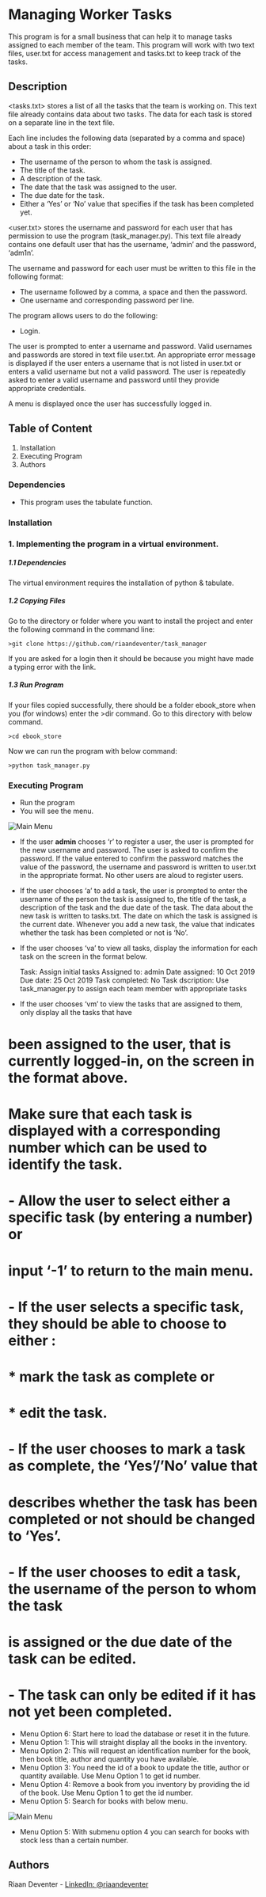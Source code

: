 # Managing Worker Tasks

This program is for a small business that can help it to manage tasks assigned to each member of the team. 
This program will work with two text files, user.txt for access management and tasks.txt to keep track of the tasks.

## Description

<tasks.txt> stores a list of all the tasks that the team is working on. This text file already contains data about two tasks. 
The data for each task is stored on a separate line in the text file. 

Each line includes the following data (separated by a comma and space) about a task in this order:
* The username of the person to whom the task is assigned.
* The title of the task.
* A description of the task.
* The date that the task was assigned to the user.
* The due date for the task.
* Either a ‘Yes’ or ‘No’ value that specifies if the task has been completed yet.

<user.txt> stores the username and password for each user that has permission to use the program (task_manager.py). 
This text file already contains one default user that has the username, ‘admin’ and the password, ‘adm1n’. 

The username and password for each user must be written to this file in the following format:
* The username followed by a comma, a space and then the password.
* One username and corresponding password per line.

The program allows users to do the following:

* Login. 

The user is prompted to enter a username and password. Valid usernames and passwords are stored in text file user.txt. 
An appropriate error message is displayed if the user enters a username that is not listed in user.txt or enters a valid username but not a valid password. 
The user is repeatedly asked to enter a valid username and password until they provide appropriate credentials.

A menu is displayed once the user has successfully logged in.

## Table of Content
1. Installation
2. Executing Program
3. Authors

### Dependencies

* This program uses the tabulate function.

### Installation

### 1.  Implementing the program in a virtual environment.

##### 1.1   Dependencies

The virtual environment requires the installation of python & tabulate.

##### 1.2   Copying Files

Go to the directory or folder where you want to install the project and enter the following command in the command line:
```
>git clone https://github.com/riaandeventer/task_manager
```
If you are asked for a login then it should be because you might have made a typing error with the link.

##### 1.3   Run Program

If your files copied successfully, there should be a folder ebook_store when you (for windows) enter the >dir command.
Go to this directory with below command.
```
>cd ebook_store
```
Now we can run the program with below command:
```
>python task_manager.py
```
### Executing Program

* Run the program
* You will see the menu.

![Main Menu](/images/1.jpg)

* If the user __admin__ chooses ‘r’ to register a user, the user is prompted for the new username and password. 
  The user is asked to confirm the password.   If the value entered to confirm the password matches the value of the password, 
  the username and password is written to user.txt in the appropriate format.
  No other users are aloud to register users.
  
* If the user chooses ‘a’ to add a task, the user is prompted to enter the username of the person the task is assigned to, 
the title of the task, a description of the task and the due date of the task. The data about the new task is written to tasks.txt. 
The date on which the task is assigned is the current date. Whenever you add a new task, the value that indicates whether 
the task has been completed or not is ‘No’.

* If the user chooses ‘va’ to view all tasks, display the information for each task on the screen in the format below.

    Task:               Assign initial tasks
    Assigned to:        admin
    Date assigned:      10 Oct 2019
    Due date:           25 Oct 2019
    Task completed:     No
    Task dscription:    Use task_manager.py to assign each team member with appropriate tasks
           
* If the user chooses ‘vm’ to view the tasks that are assigned to them, only display all the tasks that have 
#           been assigned to the user, that is currently logged-in, on the screen in the format above.
#           Make sure that each task is displayed with a corresponding number which can be used to identify the task.
#           -   Allow the user to select either a specific task (by entering a number) or 
#               input ‘-1’ to return to the main menu.
#           -   If the user selects a specific task, they should be able to choose to either :
#                   * mark the task as complete or 
#                   * edit the task. 
#           -   If the user chooses to mark a task as complete, the ‘Yes’/’No’ value that
#               describes whether the task has been completed or not should be changed to ‘Yes’. 
#           -   If the user chooses to edit a task, the username of the person to whom the task 
#               is assigned or the due date of the task can be edited. 
#           -   The task can only be edited if it has not yet been completed.

* Menu Option 6: Start here to load the database or reset it in the future.
* Menu Option 1: This will straight display all the books in the inventory.
* Menu Option 2: This will request an identification number for the book, then book title, author and quantity you have available.
* Menu Option 3: You need the id of a book to update the title, author or quantity available. Use Menu Option 1 to get id number.
* Menu Option 4: Remove a book from you inventory by providing the id of the book. Use Menu Option 1 to get the id number.
* Menu Option 5: Search for books with below menu.

![Main Menu](/images/2.jpg)

* Menu Option 5: With submenu option 4 you can search for books with stock less than a certain number.

## Authors

Riaan Deventer  - [LinkedIn: @riaandeventer](https://www.linkedin.com/in/riaandeventer/)
